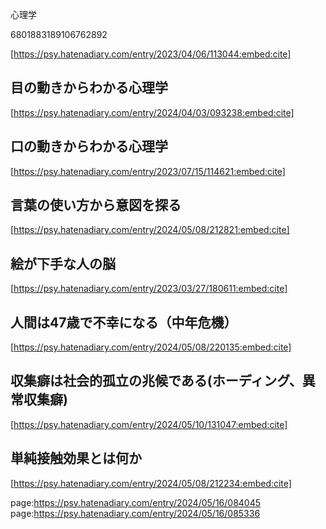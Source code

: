 心理学

6801883189106762892











[https://psy.hatenadiary.com/entry/2023/04/06/113044:embed:cite]







## 目の動きからわかる心理学





[https://psy.hatenadiary.com/entry/2024/04/03/093238:embed:cite]





## 口の動きからわかる心理学





[https://psy.hatenadiary.com/entry/2023/07/15/114621:embed:cite]







## 言葉の使い方から意図を探る



[https://psy.hatenadiary.com/entry/2024/05/08/212821:embed:cite]











## 絵が下手な人の脳







[https://psy.hatenadiary.com/entry/2023/03/27/180611:embed:cite]







## 人間は47歳で不幸になる（中年危機）





[https://psy.hatenadiary.com/entry/2024/05/08/220135:embed:cite]







## 収集癖は社会的孤立の兆候である(ホーディング、異常収集癖)







[https://psy.hatenadiary.com/entry/2024/05/10/131047:embed:cite]











## 単純接触効果とは何か



[https://psy.hatenadiary.com/entry/2024/05/08/212234:embed:cite]











































































page:https://psy.hatenadiary.com/entry/2024/05/16/084045
page:https://psy.hatenadiary.com/entry/2024/05/16/085336
